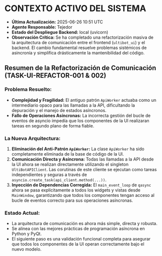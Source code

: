 # CONTEXTO ACTIVO DEL SISTEMA
- **Última Actualización:** 2025-06-26 10:51 UTC
- **Agente Responsable:** Tejedor
- **Estado del Despliegue Backend:** local (uvicorn)
- **Observación Crítica:** Se ha completado una refactorización masiva de la arquitectura de comunicación entre el frontend (`ultibot_ui`) y el backend. El cambio fundamental resuelve problemas sistémicos de asincronía y simplifica drásticamente la mantenibilidad del código.

## Resumen de la Refactorización de Comunicación (TASK-UI-REFACTOR-001 & 002)
### Problema Resuelto:
- **Complejidad y Fragilidad:** El antiguo patrón `ApiWorker` actuaba como un intermediario opaco para las llamadas a la API, dificultando la depuración y el manejo de estados asíncronos.
- **Fallo de Operaciones Asíncronas:** La incorrecta gestión del bucle de eventos de asyncio impedía que los componentes de la UI realizaran tareas en segundo plano de forma fiable.

### La Nueva Arquitectura:
1.  **Eliminación del Anti-Patrón `ApiWorker`:** La clase `ApiWorker` ha sido completamente eliminada de la base de código de la UI.
2.  **Comunicación Directa y Asíncrona:** Todas las llamadas a la API desde la UI ahora se realizan directamente utilizando el singleton `UltiBotAPIClient`. Las corutinas de este cliente se ejecutan como tareas independientes y seguras a través de `asyncio.create_task(api_client.method(...))`.
3.  **Inyección de Dependencias Corregida:** El `main_event_loop` de `qasync` ahora se pasa explícitamente a todos los widgets y vistas desde `MainWindow`, garantizando que todos los componentes tengan acceso al bucle de eventos correcto para sus operaciones asíncronas.

### Estado Actual:
- La arquitectura de comunicación es ahora más simple, directa y robusta.
- Se alinea con las mejores prácticas de programación asíncrona en Python y PyQt.
- El siguiente paso es una validación funcional completa para asegurar que todos los componentes de la UI operan correctamente bajo el nuevo modelo.

